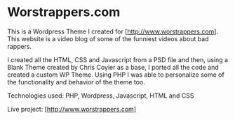 # Worstrappers.com

This is a Wordpress Theme I created for [http://www.worstrappers.com]. This website is a video blog of some of the funniest videos about bad rappers. 

I created all the HTML, CSS and Javascript from a PSD file and then, using a Blank Theme created by Chris Coyier as a base, I ported all the code and created a custom WP Theme. Using PHP I was able to personalize some of the functionality and behavior of the theme too.

Technologies used: PHP, Wordpress, Javascript, HTML and CSS

Live project: [http://www.worstrappers.com]
